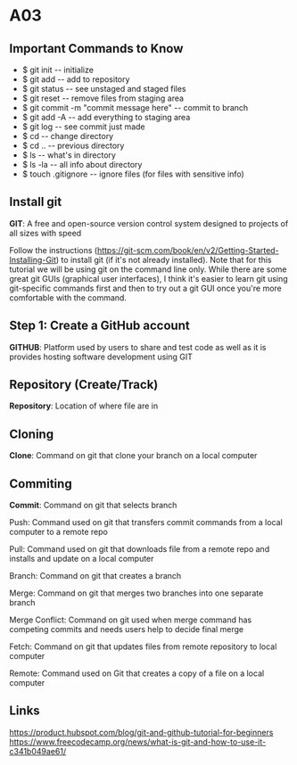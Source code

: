 # A03
Important Commands to Know
--------------------------------
+ $ git init -- initialize
+ $ git add -- add to repository
+ $ git status -- see unstaged and staged files
+ $ git reset -- remove files from staging area
+ $ git commit -m "commit message here" -- commit to branch
+ $ git add -A -- add everything to staging area
+ $ git log -- see commit just made
+ $ cd  -- change directory
+ $ cd .. -- previous directory
+ $ ls -- what's in directory
+ $ ls -la -- all info about directory
+ $ touch .gitignore -- ignore files (for files with sensitive info)


Install git
-------------------
**GIT**: A free and open-source version control system designed to projects of all sizes with speed

Follow the instructions (https://git-scm.com/book/en/v2/Getting-Started-Installing-Git) to install git (if it's not already installed). Note that for this tutorial we will be using git on the command line only. While there are some great git GUIs (graphical user interfaces), I think it's easier to learn git using git-specific commands first and then to try out a git GUI once you're more comfortable with the command. 

Step 1: Create a GitHub account
-------------------------------
**GITHUB**: Platform used by users to share and test code as well as it is provides hosting software development using GIT

Repository (Create/Track)
----------------------------
**Repository**: Location of where file are in

Cloning
---------------------
**Clone**: Command on git that clone your branch on a local computer

Commiting
----------------------
**Commit**: Command on git that selects branch









Push: Command used on git that transfers commit commands from a local computer to a remote repo

Pull: Command used on git that downloads file from a remote repo and installs and update on a local computer

Branch: Command on git that creates a branch

Merge: Command on git that merges two branches into one separate branch

Merge Conflict: Command on git used when merge command has competing commits and needs users help to decide final merge

Fetch: Command on git that updates files from remote repository to local computer

Remote: Command used on Git that creates a copy of a file on a local computer

Links
-------------
https://product.hubspot.com/blog/git-and-github-tutorial-for-beginners
https://www.freecodecamp.org/news/what-is-git-and-how-to-use-it-c341b049ae61/

